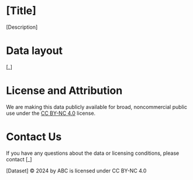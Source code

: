 # [Title]
[Description]
# Data layout
[_]
# License and Attribution
We are making this data publicly available for broad, noncommercial public use under the [CC BY-NC 4.0](https://creativecommons.org/licenses/by-nc/4.0/?ref=chooser-v1) license.
# Contact Us
If you have any questions about the data or licensing conditions, please contact [_]

[Dataset] © 2024 by ABC is licensed under CC BY-NC 4.0 
